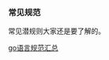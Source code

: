 ### 常见规范

常见潜规则大家还是要了解的。



[go语言规范汇总](https://www.cnblogs.com/Survivalist/articles/10596152.html)

